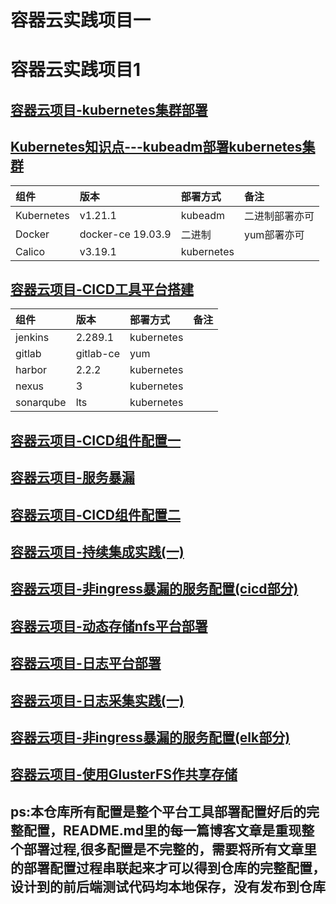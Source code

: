 # 容器云实践项目一
# 容器云实践项目1

## [容器云项目-kubernetes集群部署](https://linuxwt.com/rong-qi-yun-xiang-mu-kubernetesji-qun-da-jian/)
## [Kubernetes知识点---kubeadm部署kubernetes集群](https://linuxwt.com/kuberneteszhi-shi-dian/#toc-0)

|组件|版本|部署方式|备注|
|:------|:------|:------|:------|   
|Kubernetes|v1.21.1|kubeadm|二进制部署亦可|
|Docker|docker-ce 19.03.9|二进制|yum部署亦可| 
|Calico|v3.19.1|kubernetes||    


## [容器云项目-CICD工具平台搭建](https://linuxwt.com/rong-qi-yun-xiang-mu/)   

|组件|版本|部署方式|备注|
|:------|:------|:------|:------|   
|jenkins|2.289.1|kubernetes||
|gitlab|gitlab-ce|yum|| 
|harbor|2.2.2|kubernetes||   
|nexus|3|kubernetes||   
|sonarqube|lts|kubernetes||   

## [容器云项目-CICD组件配置一](https://linuxwt.com/rong-qi-yun-xiang-mu-cicdce-shi-zhun-bei/)    

## [容器云项目-服务暴漏](https://linuxwt.com/rong-qi-yun-xiang-mu-fu-wu-bao-lou/)   

## [容器云项目-CICD组件配置二](https://linuxwt.com/rong-qi-yun-xiang-mu-2/)    

## [容器云项目-持续集成实践(一)](https://linuxwt.com/rong-qi-yun-xiang-mu-chi-xu-ji-cheng-shi-jian/)   

## [容器云项目-非ingress暴漏的服务配置(cicd部分)](https://linuxwt.com/rong-qi-yun-xiang-mu-3/)   

## [容器云项目-动态存储nfs平台部署](https://linuxwt.com/rong-qi-yun-xiang-mu-ri-zhi-gong-ju-ping-tai-bu-shu/)   

## [容器云项目-日志平台部署](https://linuxwt.com/rong-qi-yun-xiang-mu-4/)   

## [容器云项目-日志采集实践(一)](https://linuxwt.com/rong-qi-yun-xiang-mu-ri-zhi-cai-ji-shi-jian-yi/)   

## [容器云项目-非ingress暴漏的服务配置(elk部分)](https://linuxwt.com/rong-qi-yun-xiang-mu-fei-ingressbao-lou-de-fu-wu-pei-zhi-elkbu-fen/)   

## [容器云项目-使用GlusterFS作共享存储](https://linuxwt.com/rong-qi-yun-xiang-mu-shi-yong-glusterfszuo-gong-xiang-cun-chu/)



## ps:本仓库所有配置是整个平台工具部署配置好后的完整配置，README.md里的每一篇博客文章是重现整个部署过程,很多配置是不完整的，需要将所有文章里的部署配置过程串联起来才可以得到仓库的完整配置，设计到的前后端测试代码均本地保存，没有发布到仓库

